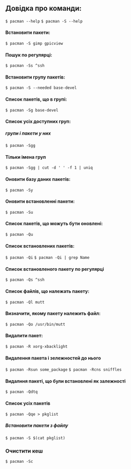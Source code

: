 ## Довідка про команди:
```$ pacman --help```
```$ pacman -S --help```

#### Встановити пакети:
```$ pacman -S gimp gpicview```

#### Пошук по регулярці:
```$ pacman -Ss ^ssh```

#### Встановити групу пакетів:
```$ pacman -S --needed base-devel```

#### Список пакетів, що в групі:
```$ pacman -Sg base-devel```

#### Список усіх доступних груп:
##### групи і пакети у них
```$ pacman -Sgg```
#### Тільки імена груп
```$ pacman -Sgg | cut -d ' ' -f 1 | uniq```

#### Оновити базу даних пакетів:
```$ pacman -Sy```

#### Оновити встановленні пакети:
```$ pacman -Su```

#### Список пакетів, що можуть бути оновлені:
```$ pacman -Qu```

#### Список встановлених пакетів:
```$ pacman -Qi```
```$ pacman -Qi | grep Name```

#### Список встановленого пакету по регулярці
```$ pacman -Qs ^ssh```

#### Список файлів, що належать пакету: ####

```$ pacman -Ql mutt```

#### Визначити, якому пакету належить файл:
```$ pacman -Qo /usr/bin/mutt```

#### Видалити пакет:
```$ pacman -R xorg-xbacklight```

#### Видалення пакета і зележностей до нього
```$ pacman -Rsun some_package```
```$ pacman -Rcns sniffles```

#### Видалння пакеті, що були встановлені як залежності
```$ pacman -Qdtq```

#### Список усіх пакетів
```$ pacman -Qqe > pkglist```

##### Встановити пакети з файлу
```$ pacman -S $(cat pkglist)```

### Очистити кеш
```$ pacman -Sc ```

